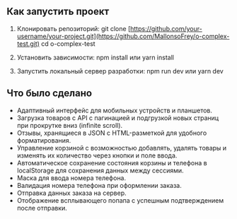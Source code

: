 ## Как запустить проект
1. Клонировать репозиторий:
git clone [https://github.com/your-username/your-project.git](https://github.com/MallonsoFrey/o-complex-test.git)
cd o-complex-test

2. Установить зависимости:
npm install
или
yarn install

3. Запустить локальный сервер разработки:
npm run dev
или
yarn dev

## Что было сделано
- Адаптивный интерфейс для мобильных устройств и планшетов.
- Загрузка товаров с API с пагинацией и подгрузкой новых страниц при прокрутке вниз (infinite scroll).
- Отзывы, хранящиеся в JSON с HTML-разметкой для удобного форматирования.
- Управление корзиной с возможностью добавлять, удалять товары и изменять их количество через кнопки и поле ввода.
- Автоматическое сохранение состояния корзины и телефона в localStorage для сохранения данных между сессиями.
- Маска для ввода номера телефона.
- Валидация номера телефона при оформлении заказа.
- Отправка данных заказа на сервер.
- Отображение всплывающего попапа с успешным подтверждением после отправки.
